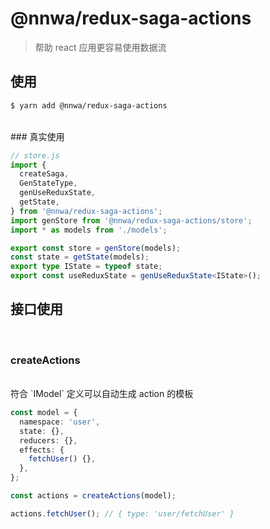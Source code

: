 # @nnwa/redux-saga-actions

> 帮助 react 应用更容易使用数据流

## 使用

```bash
$ yarn add @nnwa/redux-saga-actions
```

<br />
### 真实使用

```ts
// store.js
import {
  createSaga,
  GenStateType,
  genUseReduxState,
  getState,
} from '@nnwa/redux-saga-actions';
import genStore from '@nnwa/redux-saga-actions/store';
import * as models from './models';

export const store = genStore(models);
const state = getState(models);
export type IState = typeof state;
export const useReduxState = genUseReduxState<IState>();
```

## 接口使用

<br />

### createActions

<br />
符合 `IModel` 定义可以自动生成 action 的模板

```ts
const model = {
  namespace: 'user',
  state: {},
  reducers: {},
  effects: {
    fetchUser() {},
  },
};

const actions = createActions(model);

actions.fetchUser(); // { type: 'user/fetchUser' }
```
